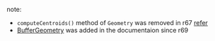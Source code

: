 note:
- `computeCentroids()` method of `Geometry` was removed in r67 [refer](https://github.com/mrdoob/three.js/issues/5368)
- [BufferGeometry](http://threejs.org/docs/#Reference/Core/BufferGeometry) was added in the documentaion since r69
